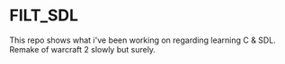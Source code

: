 # FILT_SDL

This repo shows what i've been working on regarding learning C & SDL. Remake of warcraft 2 slowly but surely.